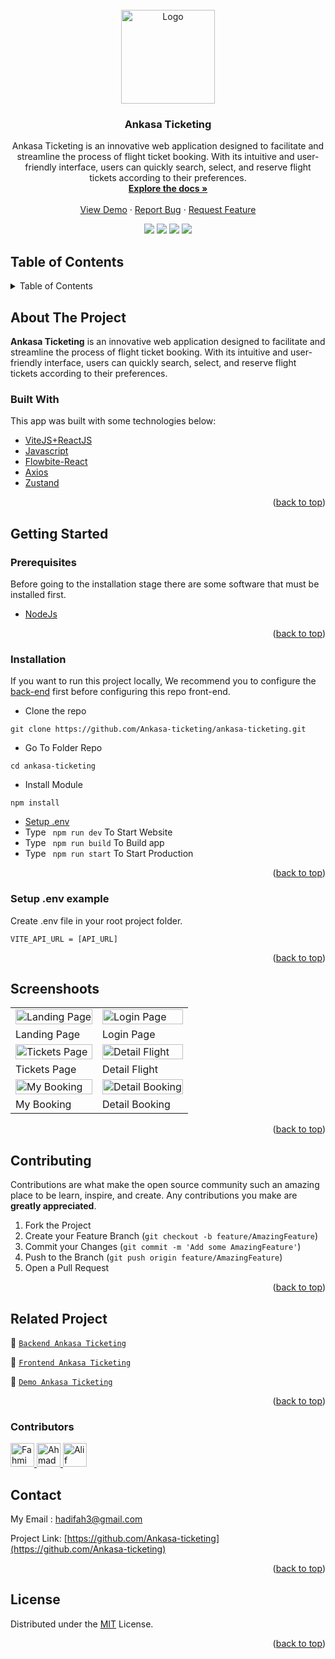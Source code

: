 <div id="top"></div>

<!-- PROJECT LOGO -->
<br />
<div align="center">
  <a href="https://github.com/Ankasa-ticketing/ankasa-ticketing">
    <img src="https://github.com/reijiren/AnkasaAPP/blob/main/public/ankasa_logo.png" alt="Logo" width="150px">
  </a>

  <h3 align="center">Ankasa Ticketing</h3>

  <p align="center">
    Ankasa Ticketing is an innovative web application designed to facilitate and streamline the process of flight ticket booking. With its intuitive and user-friendly interface, users can quickly search, select, and reserve flight tickets according to their preferences.
    <br />
    <a href="#table-of-contents"><strong>Explore the docs »</strong></a>
    <br />
    <br />
    <a href="https://ankasa-ticketing-three.vercel.app/">View Demo</a>
    ·
    <a href="https://github.com/Ankasa-ticketing/ankasa-ticketing/issues">Report Bug</a>
    ·
    <a href="https://github.com/Ankasa-ticketing/ankasa-ticketing/issues">Request Feature</a>
    <br />
    <p align="center">
      <a href="https://github.com/Ankasa-ticketing/ankasa-ticketing/"><img src="https://img.shields.io/github/issues/Ankasa-ticketing/ankasa-ticketing?style=flat"></a>
      <a href="https://github.com/Ankasa-ticketing/ankasa-ticketing/"><img src="https://img.shields.io/github/forks/Ankasa-ticketing/ankasa-ticketing?style=flat"></a>
      <a href="https://github.com/Ankasa-ticketing/ankasa-ticketing/"><img src="https://img.shields.io/github/stars/Ankasa-ticketing/ankasa-ticketing?style=flat"></a>
      <a href="https://github.com/Ankasa-ticketing/ankasa-ticketing/"><img src="https://img.shields.io/github/license/Ankasa-ticketing/ankasa-ticketing?style=flat"></a>
    </p>
  </p>
</div>

<!-- TABLE OF CONTENTS -->
 ## Table of Contents

<details>
  <summary>Table of Contents</summary>
  <ol>
    <li>
      <a href="#about-the-project">About The Project</a>
      <ul>
        <li><a href="#built-with">Built With</a></li>
      </ul>
    </li>
    <li>
      <a href="#getting-started">Getting Started</a>
      <ul>
        <li><a href="#prerequisites">Prerequisites</a></li>
        <li><a href="#installation">Installation</a></li>
        <li><a href="#setup-env-example">Setup .env example</a></li>
      </ul>
    </li>
    <li><a href="#screenshoots">Screenshots</a></li>
    <li><a href="#contributing">Contributing</a></li>
    <li><a href="#related-project">Related Project</a></li>
    <li><a href="#contact">Contact</a></li>
    <li><a href="#license">License</a></li>
  </ol>
</details>

<!-- ABOUT THE PROJECT -->
## About The Project
**Ankasa Ticketing** is an innovative web application designed to facilitate and streamline the process of flight ticket booking. With its intuitive and user-friendly interface, users can quickly search, select, and reserve flight tickets according to their preferences.

### Built With
This app was built with some technologies below:
* [ViteJS+ReactJS](https://vitejs.dev/guide/)
* [Javascript](https://www.javascript.com/)
* [Flowbite-React](https://www.flowbite-react.com/)
* [Axios](https://axios-http.com/)
* [Zustand](https://docs.pmnd.rs/zustand/getting-started/introduction)

<p align="right">(<a href="#top">back to top</a>)</p>

<!-- GETTING STARTED -->
## Getting Started

### Prerequisites

Before going to the installation stage there are some software that must be installed first.

* [NodeJs](https://nodejs.org/en/download/)

<p align="right">(<a href="#top">back to top</a>)</p>

### Installation

If you want to run this project locally, We recommend you to configure the [back-end](https://github.com/Ankasa-ticketing/ankasa-ticketing-api) first before configuring this repo front-end.
- Clone the repo
```
git clone https://github.com/Ankasa-ticketing/ankasa-ticketing.git
```
- Go To Folder Repo
```
cd ankasa-ticketing
```
- Install Module
```
npm install
```
- <a href="#setup-env">Setup .env</a>
- Type ` npm run dev` To Start Website
- Type ` npm run build` To Build app
- Type ` npm run start` To Start Production

<p align="right">(<a href="#top">back to top</a>)</p>

### Setup .env example
Create .env file in your root project folder.
```
VITE_API_URL = [API_URL]
```

<p align="right">(<a href="#top">back to top</a>)</p>

## Screenshoots
<p align="center" display=flex>
<table>
 <tr>
    <td><image src="https://i.postimg.cc/W3x6b6xG/Screenshot-2023-07-26-115621.png" alt="Landing Page" width=100%></td>
    <td><image src="https://github.com/wahyuwww/Ankasa-Ticketing-FrontEnd/blob/main/screenshoot/Angkasa%20Tiketing.png" alt="Login Page" width=100%/></td>
  </tr>
   <tr>
    <td>Landing Page</td>
    <td>Login Page</td>
  </tr>
  
  <tr>
    <td><image src="https://github.com/wahyuwww/Ankasa-Ticketing-FrontEnd/blob/main/screenshoot/search.png" alt="Tickets Page" width=100%></td>
    <td><image src="https://github.com/wahyuwww/Ankasa-Ticketing-FrontEnd/blob/main/screenshoot/detail%20flights.png" alt="Detail Flight" width=100%/></td>
  </tr>
   <tr>
    <td>Tickets Page</td>
    <td>Detail Flight</td>
  </tr>
  
  <tr>
    <td><image src="https://github.com/wahyuwww/Ankasa-Ticketing-FrontEnd/blob/main/screenshoot/myBooking.png" alt="My Booking" width=100%></td>
    <td><image src="https://github.com/wahyuwww/Ankasa-Ticketing-FrontEnd/blob/main/screenshoot/booking%20detail.png" alt="Detail Booking" width=100%/></td>
  </tr>
   <tr>
    <td>My Booking</td>
    <td>Detail Booking</td>
  </tr>
</table>
      
</p>

<p align="right">(<a href="#top">back to top</a>)</p>

## Contributing

Contributions are what make the open source community such an amazing place to be learn, inspire, and create. Any contributions you make are **greatly appreciated**.

1. Fork the Project
2. Create your Feature Branch (`git checkout -b feature/AmazingFeature`)
3. Commit your Changes (`git commit -m 'Add some AmazingFeature'`)
4. Push to the Branch (`git push origin feature/AmazingFeature`)
5. Open a Pull Request

<p align="right">(<a href="#top">back to top</a>)</p>

## Related Project
:rocket: [`Backend Ankasa Ticketing`](https://github.com/Ankasa-ticketing/ankasa-ticketing-api)

:rocket: [`Frontend Ankasa Ticketing`](https://github.com/Ankasa-ticketing/ankasa-ticketing)

<!-- :rocket: [`Web Service`](https://mama-recipe.herokuapp.com/) -->

:rocket: [`Demo Ankasa Ticketing`](https://ankasa-ticketing-three.vercel.app)

<p align="right">(<a href="#top">back to top</a>)</p>

### Contributors
<a href = "https://github.com/Ankasa-ticketing/ankasa-ticketing/graphs/contributors">
  <img src="https://avatars.githubusercontent.com/u/68759989?s=60&amp;v=4" class="avatar avatar-user" alt="Fahmi Hadi" width="38" height="38">
  <img src="https://avatars.githubusercontent.com/u/121668350?s=60&amp;v=4" class="avatar avatar-user" alt="Ahmad Ubaildillah" width="38" height="38">
  <img src="https://avatars.githubusercontent.com/u/119777042?s=60&amp;v=4" class="avatar avatar-user" alt="Alif" width="38" height="38">
</a>

## Contact

My Email : hadifah3@gmail.com

Project Link: [https://github.com/Ankasa-ticketing](https://github.com/Ankasa-ticketing)

<p align="right">(<a href="#top">back to top</a>)</p>

## License
Distributed under the [MIT](/LICENSE) License.

<p align="right">(<a href="#top">back to top</a>)</p>